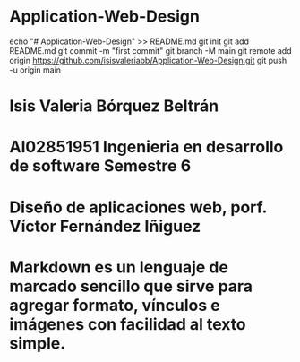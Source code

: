 # Application-Web-Design
echo "# Application-Web-Design" >> README.md
git init
git add README.md
git commit -m "first commit"
git branch -M main
git remote add origin https://github.com/isisvaleriabb/Application-Web-Design.git
git push -u origin main

# Isis Valeria Bórquez Beltrán 
# Al02851951 Ingenieria en desarrollo de software Semestre 6
# Diseño de aplicaciones web, porf. Víctor Fernández Iñiguez
# Markdown es un lenguaje de marcado sencillo que sirve para agregar formato, vínculos e imágenes con facilidad al texto simple.
